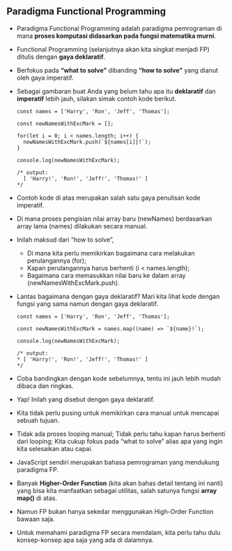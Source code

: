 ## Paradigma Functional Programming

- Paradigma Functional Programming adalah paradigma pemrograman di mana **proses komputasi didasarkan pada fungsi matematika murni**.
- Functional Programming (selanjutnya akan kita singkat menjadi FP) ditulis dengan **gaya deklaratif**.
- Berfokus pada **“what to solve”** dibanding **“how to solve”** yang dianut oleh gaya imperatif.
- Sebagai gambaran buat Anda yang belum tahu apa itu **deklaratif** dan **imperatif** lebih jauh, silakan simak contoh kode berikut.

  ```
  const names = ['Harry', 'Ron', 'Jeff', 'Thomas'];

  const newNamesWithExcMark = [];

  for(let i = 0; i < names.length; i++) {
    newNamesWithExcMark.push(`${names[i]}!`);
  }

  console.log(newNamesWithExcMark);

  /* output:
    [ 'Harry!', 'Ron!', 'Jeff!', 'Thomas!' ]
  */
  ```

- Contoh kode di atas merupakan salah satu gaya penulisan kode imperatif.
- Di mana proses pengisian nilai array baru (newNames) berdasarkan array lama (names) dilakukan secara manual.
- Inilah maksud dari “how to solve”,
  - Di mana kita perlu memikirkan bagaimana cara melakukan perulangannya (for);
  - Kapan perulangannya harus berhenti (i < names.length);
  - Bagaimana cara memasukkan nilai baru ke dalam array (newNamesWithExcMark.push).
- Lantas bagaimana dengan gaya deklaratif? Mari kita lihat kode dengan fungsi yang sama namun dengan gaya deklaratif.

  ```
  const names = ['Harry', 'Ron', 'Jeff', 'Thomas'];

  const newNamesWithExcMark = names.map((name) => `${name}!`);

  console.log(newNamesWithExcMark);

  /* output:
  * [ 'Harry!', 'Ron!', 'Jeff!', 'Thomas!' ]
  */
  ```

- Coba bandingkan dengan kode sebelumnya, tentu ini jauh lebih mudah dibaca dan ringkas.
- Yap! Inilah yang disebut dengan gaya deklaratif.
- Kita tidak perlu pusing untuk memikirkan cara manual untuk mencapai sebuah tujuan.
- Tidak ada proses looping manual; Tidak perlu tahu kapan harus berhenti dari looping; Kita cukup fokus pada “what to solve” alias apa yang ingin kita selesaikan atau capai.
- JavaScript sendiri merupakan bahasa pemrograman yang mendukung paradigma FP.
- Banyak **Higher-Order Function** (kita akan bahas detail tentang ini nanti) yang bisa kita manfaatkan sebagai utilitas, salah satunya fungsi **array map()** di atas.
- Namun FP bukan hanya sekedar menggunakan High-Order Function bawaan saja.
- Untuk memahami paradigma FP secara mendalam, kita perlu tahu dulu konsep-konsep apa saja yang ada di dalamnya.
